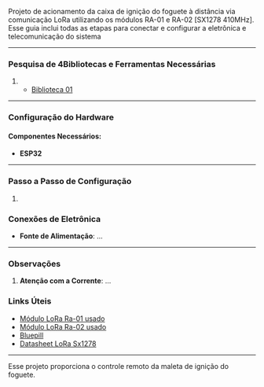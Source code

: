Projeto de acionamento da caixa de ignição do foguete à distância via comunicação LoRa utilizando os módulos RA-01 e RA-02 [SX1278 410MHz]. Esse guia inclui todas as etapas para conectar e configurar a eletrônica e telecomunicação do sistema

---



### Pesquisa de 4Bibliotecas e Ferramentas Necessárias

1. - [Biblioteca 01](https://github.com/SMotlaq/LoRa)
---

### Configuração do Hardware

#### Componentes Necessários:
- **ESP32**

---

### Passo a Passo de Configuração

1. 

### Conexões de Eletrônica

- **Fonte de Alimentação**: ...
---

### Observações

1. **Atenção com a Corrente**: ...

### Links Úteis

- [Módulo LoRa Ra-01 usado](https://www.fermarc.com/modulo-lora-ra-01-sx1278-410mhz-a-525mhz-com-antena)
- [Módulo LoRa Ra-02 usado](https://www.mercadolivre.com.br/modulo-lora-sx1278-433mhz-ra-02-antena-10km-cabecalho/p/MLB2034202223?matt_tool=18956390&utm_source=google_shopping&utm_medium=organic&pdp_filters=item_id%3AMLB5413671944&from=gshop)
- [Bluepill](https://embarcados.com.br/blue-pill-stm32f103c8t6/)
- [Datasheet LoRa Sx1278](https://cdn.awsli.com.br/945/945993/arquivos/LORA%20RA-01.pdf)


---

Esse projeto proporciona o controle remoto da maleta de ignição do foguete.
